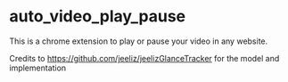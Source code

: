 # auto_video_play_pause
This is a chrome extension to play or pause your video in any website.

Credits to https://github.com/jeeliz/jeelizGlanceTracker for the model and implementation
